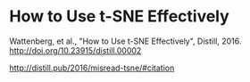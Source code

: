 # How to Use t-SNE Effectively

Wattenberg, et al., "How to Use t-SNE Effectively", Distill, 2016. http://doi.org/10.23915/distill.00002

http://distill.pub/2016/misread-tsne/#citation